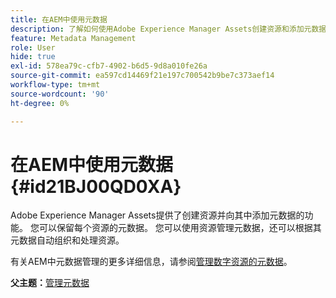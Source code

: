 ```yaml
---
title: 在AEM中使用元数据
description: 了解如何使用Adobe Experience Manager Assets创建资源和添加元数据。 从AEM Guides管理元数据。
feature: Metadata Management
role: User
hide: true
exl-id: 578ea79c-cfb7-4902-b6d5-9d8a010fe26a
source-git-commit: ea597cd14469f21e197c700542b9be7c373aef14
workflow-type: tm+mt
source-wordcount: '90'
ht-degree: 0%

---
```


# 在AEM中使用元数据 {#id21BJ00QD0XA}

Adobe Experience Manager Assets提供了创建资源并向其中添加元数据的功能。 您可以保留每个资源的元数据。 您可以使用资源管理元数据，还可以根据其元数据自动组织和处理资源。

有关AEM中元数据管理的更多详细信息，请参阅[管理数字资源的元数据](https://experienceleague.adobe.com/docs/experience-manager-65/assets/using/metadata.html?lang=zh-Hans)。

**父主题：**&#x200B;[&#x200B;管理元数据](manage-metadata.md)
